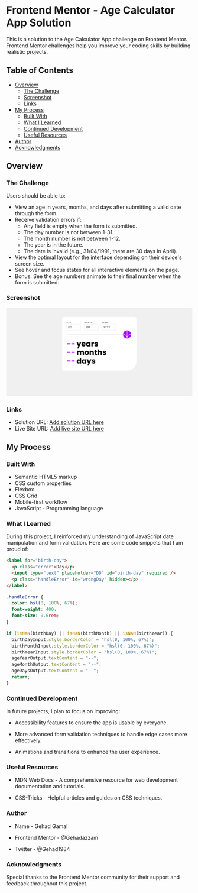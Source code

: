 # Frontend Mentor - Age Calculator App Solution

This is a solution to the Age Calculator App challenge on Frontend Mentor. Frontend Mentor challenges help you improve your coding skills by building realistic projects.

## Table of Contents

- [Overview](#overview)
  - [The Challenge](#the-challenge)
  - [Screenshot](#screenshot)
  - [Links](#links)
- [My Process](#my-process)
  - [Built With](#built-with)
  - [What I Learned](#what-i-learned)
  - [Continued Development](#continued-development)
  - [Useful Resources](#useful-resources)
- [Author](#author)
- [Acknowledgments](#acknowledgments)

## Overview

### The Challenge

Users should be able to:

- View an age in years, months, and days after submitting a valid date through the form.
- Receive validation errors if:
  - Any field is empty when the form is submitted.
  - The day number is not between 1-31.
  - The month number is not between 1-12.
  - The year is in the future.
  - The date is invalid (e.g., 31/04/1991, there are 30 days in April).
- View the optimal layout for the interface depending on their device's screen size.
- See hover and focus states for all interactive elements on the page.
- Bonus: See the age numbers animate to their final number when the form is submitted.

### Screenshot

![Screenshot of the Age Calculator App](./Screenshot%20from%202024-07-16%2021-06-06.png)

### Links

- Solution URL: [Add solution URL here](https://www.frontendmentor.io/solutions/age-calculator-app-main-C70xc3LhSX)
- Live Site URL: [Add live site URL here](https://age-calculator-app-main-chi-two.vercel.app/)

## My Process

### Built With

- Semantic HTML5 markup
- CSS custom properties
- Flexbox
- CSS Grid
- Mobile-first workflow
- JavaScript - Programming language

### What I Learned

During this project, I reinforced my understanding of JavaScript date manipulation and form validation. Here are some code snippets that I am proud of:

```html
<label for="birth-day">
  <p class="error">Day</p>
  <input type="text" placeholder="DD" id="birth-day" required />
  <p class="handleError" id="wrongDay" hidden></p>
</label>
```

```css
.handleError {
  color: hsl(0, 100%, 67%);
  font-weight: 400;
  font-size: 0.6rem;
}
```

```javascript
if (isNaN(birthDay) || isNaN(birthMonth) || isNaN(birthYear)) {
  birthDayInput.style.borderColor = "hsl(0, 100%, 67%)";
  birthMonthInput.style.borderColor = "hsl(0, 100%, 67%)";
  birthYearInput.style.borderColor = "hsl(0, 100%, 67%)";
  ageYearOutput.textContent = "--";
  ageMonthOutput.textContent = "--";
  ageDaysOutput.textContent = "--";
  return;
}
```

### Continued Development

In future projects, I plan to focus on improving:

- Accessibility features to ensure the app is usable by everyone.

- More advanced form validation techniques to handle edge cases more effectively.

- Animations and transitions to enhance the user experience.

### Useful Resources

- MDN Web Docs - A comprehensive resource for web development documentation and tutorials.

- CSS-Tricks - Helpful articles and guides on CSS techniques.

### Author

- Name - Gehad Gamal

- Frontend Mentor - @Gehadazzam

- Twitter - @Gehad1984

### Acknowledgments

Special thanks to the Frontend Mentor community for their support and feedback throughout this project.
